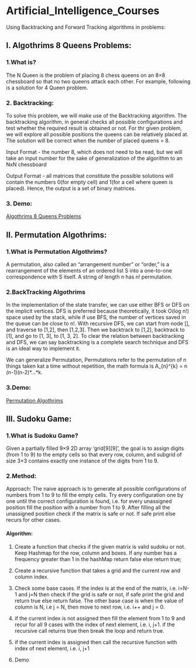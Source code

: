 # Artificial_Intelligence_Courses
Using Backtracking and Forward Tracking algorithms in problems:

## I.	Algothrims 8 Queens Problems:
  
### 1.What is?
  
The N Queen is the problem of placing 8 chess queens on an 8×8 chessboard so that no two queens attack each other. For example, following is a solution for 4 Queen problem.
		 
### 2.	Backtracking:

To solve this problem, we will make use of the Backtracking algorithm. The backtracking algorithm, in general checks all possible configurations and test whether the required result is obtained or not. For thr given problem, we will explore all possible positions the queens can be relatively placed at. The solution will be correct when the number of placed queens = 8.

Input Format - the number 8, which does not need to be read, but we will take an input number for the sake of generalization of the algorithm to an NxN chessboard

Output Format - all matrices that constitute the possible solutions will contain the numbers 0(for empty cell) and 1(for a cell where queen is placed). Hence, the output is a set of binary matrices.

### 3.	Demo:
[Algothrims 8 Queens Problems](https://github.com/nthanhkhang/Artificial-Intelligence-Backtracking/blob/main/8_queen_Backtracking.ipynb)

## II.	Permutation Algothrims:

### 1.What is Permutation Algothrims?

A permutation, also called an “arrangement number” or “order,” is a rearrangement of the elements of an ordered list S into a one-to-one correspondence with S itself. A string of length n has n! permutation.

### 2.BackTracking Algothrims

In the implementation of the state transfer, we can use either BFS or DFS on the implicit vertices. DFS is preferred because theoretically, it took O(log n!) space used by the stack, while if use BFS, the number of vertices saved in the queue can be close to n!. With recursive DFS, we can start from node [], and traverse to [1,2], then [1,2,3]. Then we backtrack to [1,2], backtrack to [1], and go to [1, 3], to [1, 3, 2]. To clear the relation between backtracking and DFS, we can say backtracking is a complete search technique and DFS is an ideal way to implement it. 

We can generalize Permutation, Permutations refer to the permutation of n things taken kat a time without repetition, the math formula is A_{n}^{k} = n *(n-1)*(n-2)*…*k.

### 3.Demo:
[Permutation Algothrims](https://github.com/nthanhkhang/Artificial-Intelligence-Backtracking/blob/main/Permutation%20_Backtracking.ipynb)

## III.	Sudoku Game:

### 1.What is Sudoku Game?

Given a partially filled 9×9 2D array ‘grid[9][9]’, the goal is to assign digits (from 1 to 9) to the empty cells so that every row, column, and subgrid of size 3×3 contains exactly one instance of the digits from 1 to 9.

### 2.Method:
	
Approach: The naive approach is to generate all possible configurations of numbers from 1 to 9 to fill the empty cells. Try every configuration one by one until the correct configuration is found, i.e. for every unassigned position fill the position with a number from 1 to 9. After filling all the unassigned position check if the matrix is safe or not. If safe print else recurs for other cases.

#### Algorithm:

1.	Create a function that checks if the given matrix is valid sudoku or not. Keep Hashmap for the row, column and boxes. If any number has a frequency greater than 1 in the hashMap return false else return true;

2.	Create a recursive function that takes a grid and the current row and column index.

3.	Check some base cases. If the index is at the end of the matrix, i.e. i=N-1 and j=N then check if the grid is safe or not, if safe print the grid and return true else return false. The other base case is when the value of column is N, i.e j = N, then move to next row, i.e. i++ and j = 0.

4.	if the current index is not assigned then fill the element from 1 to 9 and recur for all 9 cases with the index of next element, i.e. i, j+1. if the recursive call returns true then break the loop and return true.

5.	if the current index is assigned then call the recursive function with index of next element, i.e. i, j+1
	

4.	Demo

